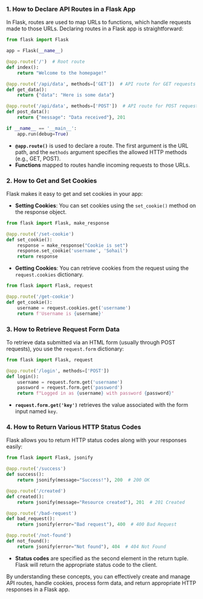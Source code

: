 ### 1. How to Declare API Routes in a Flask App

In Flask, routes are used to map URLs to functions, which handle requests made to those URLs. Declaring routes in a Flask app is straightforward:

```python
from flask import Flask

app = Flask(__name__)

@app.route('/')  # Root route
def index():
    return "Welcome to the homepage!"

@app.route('/api/data', methods=['GET'])  # API route for GET requests
def get_data():
    return {"data": "Here is some data"}

@app.route('/api/data', methods=['POST'])  # API route for POST requests
def post_data():
    return {"message": "Data received"}, 201

if __name__ == '__main__':
    app.run(debug=True)
```

- **`@app.route()`** is used to declare a route. The first argument is the URL path, and the `methods` argument specifies the allowed HTTP methods (e.g., GET, POST).
- **Functions** mapped to routes handle incoming requests to those URLs.

### 2. How to Get and Set Cookies

Flask makes it easy to get and set cookies in your app:

- **Setting Cookies**: You can set cookies using the `set_cookie()` method on the response object.

```python
from flask import Flask, make_response

@app.route('/set-cookie')
def set_cookie():
    response = make_response("Cookie is set")
    response.set_cookie('username', 'Sohail')
    return response
```

- **Getting Cookies**: You can retrieve cookies from the request using the `request.cookies` dictionary.

```python
from flask import Flask, request

@app.route('/get-cookie')
def get_cookie():
    username = request.cookies.get('username')
    return f'Username is {username}'
```

### 3. How to Retrieve Request Form Data

To retrieve data submitted via an HTML form (usually through POST requests), you use the `request.form` dictionary:

```python
from flask import Flask, request

@app.route('/login', methods=['POST'])
def login():
    username = request.form.get('username')
    password = request.form.get('password')
    return f"Logged in as {username} with password {password}"
```

- **`request.form.get('key')`** retrieves the value associated with the form input named `key`.

### 4. How to Return Various HTTP Status Codes

Flask allows you to return HTTP status codes along with your responses easily:

```python
from flask import Flask, jsonify

@app.route('/success')
def success():
    return jsonify(message="Success!"), 200  # 200 OK

@app.route('/created')
def created():
    return jsonify(message="Resource created"), 201  # 201 Created

@app.route('/bad-request')
def bad_request():
    return jsonify(error="Bad request"), 400  # 400 Bad Request

@app.route('/not-found')
def not_found():
    return jsonify(error="Not found"), 404  # 404 Not Found
```

- **Status codes** are specified as the second element in the return tuple. Flask will return the appropriate status code to the client.
  
By understanding these concepts, you can effectively create and manage API routes, handle cookies, process form data, and return appropriate HTTP responses in a Flask app.
